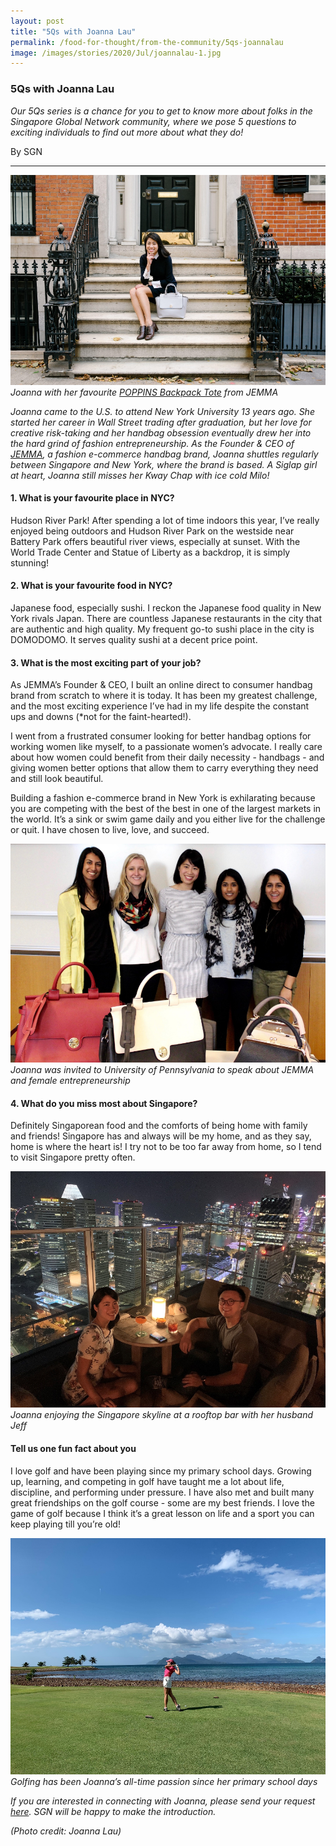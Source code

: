 ```yaml
---
layout: post
title: "5Qs with Joanna Lau"
permalink: /food-for-thought/from-the-community/5qs-joannalau
image: /images/stories/2020/Jul/joannalau-1.jpg
---
```



### 5Qs with Joanna Lau

_Our 5Qs series is a chance for you to get to know more about folks in the Singapore Global Network community, where we pose 5 questions to exciting individuals to find out more about what they do!_

By SGN
<hr>

![Image](/images/stories/2020/Jul/joannalau-1.jpg)
_Joanna with her favourite [POPPINS Backpack Tote](https://jemmabag.com/products/poppins?variant=32335730671679) from JEMMA_

_Joanna came to the U.S. to attend New York University 13 years ago. She started her career in Wall Street trading after graduation, but her love for creative risk-taking and her handbag obsession eventually drew her into the hard grind of fashion entrepreneurship. As the Founder & CEO of [JEMMA](https://jemmabag.com/), a fashion e-commerce handbag brand, Joanna shuttles regularly between Singapore and New York, where the brand is based. A Siglap girl at heart, Joanna still misses her Kway Chap with ice cold Milo!_

#### 1.	What is your favourite place in NYC?

Hudson River Park! After spending a lot of time indoors this year, I’ve really enjoyed being outdoors and Hudson River Park on the westside near Battery Park offers beautiful river views, especially at sunset. With the World Trade Center and Statue of Liberty as a backdrop, it is simply stunning!

#### 2.	What is your favourite food in NYC?

Japanese food, especially sushi. I reckon the Japanese food quality in New York rivals Japan. There are countless Japanese restaurants in the city that are authentic and high quality. My frequent go-to sushi place in the city is DOMODOMO. It serves quality sushi at a decent price point.

#### 3.	What is the most exciting part of your job?

As JEMMA’s Founder & CEO, I built an online direct to consumer handbag brand from scratch to where it is today. It has been my greatest challenge, and the most exciting experience I’ve had in my life despite the constant ups and downs (*not for the faint-hearted!). 

I went from a frustrated consumer looking for better handbag options for working women like myself, to a passionate women’s advocate. I really care about how women could benefit from their daily necessity - handbags - and giving women better options that allow them to carry everything they need and still look beautiful. 

Building a fashion e-commerce brand in New York is exhilarating because you are competing with the best of the best in one of the largest markets in the world. It’s a sink or swim game daily and you either live for the challenge or quit. I have chosen to live, love, and succeed.

![Image](/images/stories/2020/Jul/joannalau-2.jpg)
_Joanna was invited to University of Pennsylvania to speak about JEMMA and female entrepreneurship_

#### 4.	What do you miss most about Singapore?

Definitely Singaporean food and the comforts of being home with family and friends! Singapore has and always will be my home, and as they say, home is where the heart is! I try not to be too far away from home, so I tend to visit Singapore pretty often.

![Image](/images/stories/2020/Jul/joannalau-3.jpg)
_Joanna enjoying the Singapore skyline at a rooftop bar with her husband Jeff_

#### Tell us one fun fact about you 

I love golf and have been playing since my primary school days. Growing up, learning, and competing in golf have taught me a lot about life, discipline, and performing under pressure. I have also met and built many great friendships on the golf course - some are my best friends. I love the game of golf because I think it’s a great lesson on life and a sport you can keep playing till you’re old!

![Image](/images/stories/2020/Jul/joannalau-4.jpg)
_Golfing has been Joanna’s all-time passion since her primary school days_

_If you are interested in connecting with Joanna, please send your request [here](https://form.gov.sg/#!/5efb9f53c1e4e30011ad238f). SGN will be happy to make the introduction._ 

_(Photo credit: Joanna Lau)_
